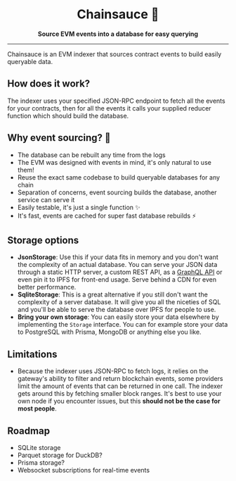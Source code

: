 <h1 align="center">
<strong>Chainsauce 💃</strong>
</h1>
<p align="center">
<strong>Source EVM events into a database for easy querying</strong>
</p>

-------

Chainsauce is an EVM indexer that sources contract events to build easily queryable data.

## How does it work?

The indexer uses your specified JSON-RPC endpoint to fetch all the events for your contracts, then for all the events it calls your supplied reducer function which should build the database.

## Why event sourcing? 🤔

- The database can be rebuilt any time from the logs
- The EVM was designed with events in mind, it's only natural to use them!
- Reuse the exact same codebase to build queryable databases for any chain
- Separation of concerns, event sourcing builds the database, another service can serve it
- Easily testable, it's just a single function ✨
- It's fast, events are cached for super fast database rebuilds ⚡️

## Storage options

- **JsonStorage**: Use this if your data fits in memory and you don't want the complexity of an actual database. You can serve your JSON data through a static HTTP server, a custom REST API, as a [GraphQL API](https://github.com/marmelab/json-graphql-server) or even pin it to IPFS for front-end usage. Serve behind a CDN for even better performance.
- **SqliteStorage**: This is a great alternative if you still don't want the complexity of a server database. It will give you all the niceties of SQL and you'll be able to serve the database over IPFS for people to use.
- **Bring your own storage**: You can easily store your data elsewhere by implementing the `Storage` interface. You can for example store your data to PostgreSQL with Prisma, MongoDB or anything else you like.

## Limitations

- Because the indexer uses JSON-RPC to fetch logs, it relies on the gateway's ability to filter and return blockchain events, some providers limit the amount of events that can be returned in one call. The indexer gets around this by fetching smaller block ranges. It's best to use your own node if you encounter issues, but this **should not be the case for most people**.

## Roadmap

- SQLite storage
- Parquet storage for DuckDB?
- Prisma storage?
- Websocket subscriptions for real-time events
